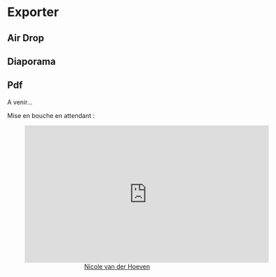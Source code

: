 # Exporter

## Air Drop



## Diaporama



## Pdf





A venir...

Mise en bouche en attendant :

<center><figure><iframe width="560" height="315" src="https://www.youtube-nocookie.com/embed/LtBK_iNcVEQ" title="YouTube video player" frameborder="0" allow="accelerometer; autoplay; clipboard-write; encrypted-media; gyroscope; picture-in-picture" allowfullscreen></iframe><figcaption><a href="https://www.youtube.com/c/NicolevanderHoeven" target="_blank">Nicole van der Hoeven</a></figcaption></figure></center>



